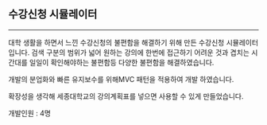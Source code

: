 ## 수강신청 시뮬레이터

---

대학 생활을 하면서 느낀 수강신청의 불편함을 해결하기 위해 만든 수강신청 시뮬레이터 입니다.
검색 구분의 범위가 넓어 원하는 강의에 한번에 접근하기 어려운 것과 겹치는 시간대를 일일이 확인해야하는 불편함등 다양한 불편함을 해결하였습니다.

개발의 분업화와 빠른 유지보수를 위해MVC 패턴을 적용하여 개발 하였습니다.

확장성을 생각해 세종대학교의 강의계획표를 넣으면 사용할 수 있게 만들었습니다.

개발인원 : 4명